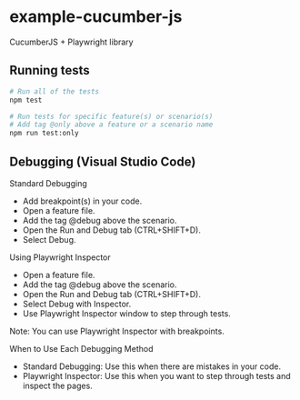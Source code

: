# example-cucumber-js

CucumberJS + Playwright library

## Running tests

```bash
# Run all of the tests
npm test

# Run tests for specific feature(s) or scenario(s)
# Add tag @only above a feature or a scenario name
npm run test:only
```

## Debugging (Visual Studio Code)

Standard Debugging

- Add breakpoint(s) in your code.
- Open a feature file.
- Add the tag @debug above the scenario.
- Open the Run and Debug tab (CTRL+SHIFT+D).
- Select Debug.

Using Playwright Inspector

- Open a feature file.
- Add the tag @debug above the scenario.
- Open the Run and Debug tab (CTRL+SHIFT+D).
- Select Debug with Inspector.
- Use Playwright Inspector window to step through tests.

Note: You can use Playwright Inspector with breakpoints.

When to Use Each Debugging Method

- Standard Debugging: Use this when there are mistakes in your code.
- Playwright Inspector: Use this when you want to step through tests and inspect the pages.
